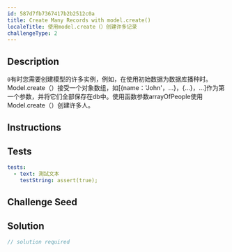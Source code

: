 ```yaml
---
id: 587d7fb7367417b2b2512c0a
title: Create Many Records with model.create()
localeTitle: 使用model.create（）创建许多记录
challengeType: 2
---
```


## Description
<section id='description'> <code>0</code>有时您需要创建模型的许多实例，例如，在使用初始数据为数据库播种时。 Model.create（）接受一个对象数组，如[{name：'John'，...}，{...}，...]作为第一个参数，并将它们全部保存在db中。使用函数参数arrayOfPeople使用Model.create（）创建许多人。 
</section>

## Instructions
<section id='instructions'> 

</section>

## Tests
<section id='tests'>

```yml
tests:
  - text: 測試文本
    testString: assert(true);

```

</section>

## Challenge Seed
<section id='challengeSeed'>

</section>

## Solution
<section id='solution'>

```js
// solution required
```
</section>
